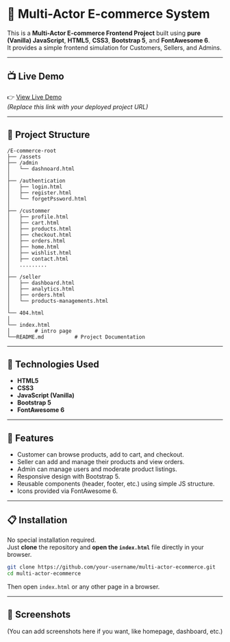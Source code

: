 # 🛒 Multi-Actor E-commerce System

This is a **Multi-Actor E-commerce Frontend Project** built using **pure (Vanilla) JavaScript**, **HTML5**, **CSS3**, **Bootstrap 5**, and **FontAwesome 6**.  
It provides a simple frontend simulation for Customers, Sellers, and Admins.

---

## 📺 Live Demo

👉 [View Live Demo](https://your-live-demo-link.com)  
_(Replace this link with your deployed project URL)_

---

## 📂 Project Structure

```
/E-commerce-root
├── /assets          
├── /admin
│   └── dashnoard.html 
│    
├── /authentication    
│   ├── login.html   
│   ├── register.html  
│   └── forgetPssword.html
│      
├── /custommer
│   ├── profile.html   
│   ├── cart.html  
│   ├── products.html  
│   ├── checkout.html  
│   ├── orders.html  
│   ├── home.html  
│   ├── wishlist.html  
│   ├── contact.html  
│   .........
│  
├── /seller
│   ├── dashboard.html   
│   ├── analytics.html  
│   ├── orders.html  
│   └── products-managements.html   
│  
└── 404.html 
│       
└── index.html 
│        # intro page
└──README.md          # Project Documentation
```

---

## 🚀 Technologies Used

- **HTML5**
- **CSS3**
- **JavaScript (Vanilla)**
- **Bootstrap 5**
- **FontAwesome 6**

---

## 📌 Features

- Customer can browse products, add to cart, and checkout.
- Seller can add and manage their products and view orders.
- Admin can manage users and moderate product listings.
- Responsive design with Bootstrap 5.
- Reusable components (header, footer, etc.) using simple JS structure.
- Icons provided via FontAwesome 6.

---

## 📋 Installation

No special installation required.  
Just **clone** the repository and **open the `index.html`** file directly in your browser.

```bash
git clone https://github.com/your-username/multi-actor-ecommerce.git
cd multi-actor-ecommerce
```

Then open `index.html` or any other page in a browser.

---

## 📸 Screenshots

(You can add screenshots here if you want, like homepage, dashboard, etc.)

